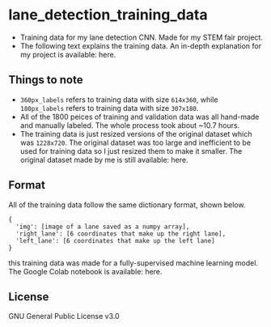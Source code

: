 # lane_detection_training_data
- Training data for my lane detection CNN. Made for my STEM fair project. 
- The following text explains the training data. An in-depth explanation for my project is available: here.


## Things to note
- `360px_labels` refers to training data with size `614x360`, while `180px_labels` refers to training data with size `307x180`.
- All of the 1800 peices of training and validation data was all hand-made and manually labeled. The whole process took about ~10.7 hours.
- The training data is just resized versions of the original dataset which was `1228x720`. The original dataset was too large and inefficient to be used for training data so I just resized them to make it smaller. The original dataset made by me is still available: here.

## Format
All of the training data follow the same dictionary format, shown below.

```
{
  'img': [image of a lane saved as a numpy array],
  'right_lane': [6 coordinates that make up the right lane],
  'left_lane': [6 coordinates that make up the left lane]
}
```
this training data was made for a fully-supervised machine learning model. The Google Colab notebook is available: here.

## License 
GNU General Public License v3.0
